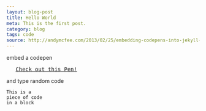 ```yaml
---
layout: blog-post
title: Hello World
meta: This is the first post.
category: blog
tags: code
source: http://andymcfee.com/2013/02/25/embedding-codepens-into-jekyll-blogs/
---
```


embed a codepen
<pre class="codepen" data-height="470" data-type="result" data-href="kjmBd" data-user="andymcfee" data-safe="true"> <code> </code> <a href="http://codepen.io/andymcfee/pen/kjmBd">Check out this Pen!</a> </pre>
<script src="http://codepen.io/assets/embed/ei.js"> </script>

and type random code
~~~~
This is a
piece of code
in a block
~~~~
